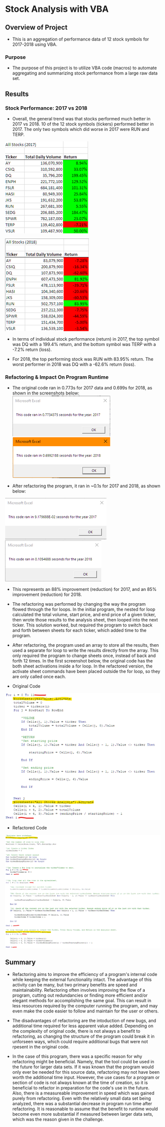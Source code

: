 # Stock Analysis with VBA

## Overview of Project
* This is an aggregation of performance data of 12 stock symbols for 2017-2018 using VBA.

### Purpose
* The purpose of this project is to utilize VBA code (macros) to automate aggregating and summarizing stock performance from a large raw data set.

## Results

### Stock Performance: 2017 vs 2018
* Overall, the general trend was that stocks performed much better in 2017 vs 2018. 10 of the 12 stock symbols (tickers) performed better in 2017. The only two symbols which did worse in 2017 were RUN and TERP. 

![alt text](https://github.com/XZandermarsh/stock-analysis/blob/master/Resources/VBA_Challenge_2017_Original_Results.png "2017 Results")

![alt text](https://github.com/XZandermarsh/stock-analysis/blob/master/Resources/VBA_Challenge_2018_Original_Results.png "2018 Results")

* In terms of individual stock performance (return) in 2017, the top symbol was DQ with a 199.4% return, and the bottom symbol was TERP with a -7.2% return (loss). 

* For 2018, the top performing stock was RUN with 83.95% return. The worst performer in 2018 was DQ with a -62.6% return (loss).

### Refactoring & Impact On Program Runtime
* The original code ran in 0.773s for 2017 data and 0.699s for 2018, as shown in the screenshots below:
![alt text](https://github.com/XZandermarsh/stock-analysis/blob/master/Resources/VBA_Challenge_2017_Original_Time.png "2017 Original Runtime")
![alt text](https://github.com/XZandermarsh/stock-analysis/blob/master/Resources/VBA_Challenge_2018_Original_Time.png "2018 Original Runtime")

* After refactoring the program, it ran in ~0.1s for 2017 and 2018, as shown below:

![alt text](https://github.com/XZandermarsh/stock-analysis/blob/master/Resources/VBA_Challenge_2017_Refactored_Time.png "2017 Refactored Runtime")
![alt text](https://github.com/XZandermarsh/stock-analysis/blob/master/Resources/VBA_Challenge_2018_Refactored_Time.png "2018 Refactored Runtime")

* This represents an 88% improvement (reduction) for 2017, and an 85% improvement (reduction) for 2018. 

* The refactoring was performed by changing the way the program flowed through the for loops. In the initial program, the nested for loop calculated the total volume, start price, and end price of a given ticker, then wrote those results to the analysis sheet, then looped into the next ticker. This solution worked, but required the program to switch back and forth between sheets for each ticker, which added time to the program. 


* After refactoring, the program used an array to store all the results, then used a separate for loop to write the results directly from the array. This only required the program to change sheets once, instead of back and forth 12 times. In the first screenshot below, the original code has the both sheet activations inside a for loop. In the refactored version, the activate sheet commands have been placed outside the for loop, so they are only called once each.

* Original Code

![alt text](https://github.com/XZandermarsh/stock-analysis/blob/master/Resources/VBA_Challenge_Original_Code.png "Original Code")

* Refactored Code

![alt text](https://github.com/XZandermarsh/stock-analysis/blob/master/Resources/VBA_Challenge_Refactored_Code.png "Refactored Code")


## Summary
* Refactoring aims to improve the efficiency of a program's internal code while keeping the external functionality intact. The advantage of this activity can be many, but two primary benefits are speed and maintainability. Refactoring often involves improving the flow of a program, cutting out redundancies or finding more efficient and/or elegant methods for accomplishing the same goal. This can result in less resources required by the computer running the program, and may even make the code easier to follow and maintain for the user or others.

* The disadvantages of refactoring are the intoduction of new bugs, and additional time required for less apparent value added. Depending on the complexity of original code, there is not always a benefit to refactoring, as changing the structure of the program could break it in unforseen ways, which could require additional bugs that were not rpesent in the original code. 

* In the case of this program, there was a specific reason for why refactoring might be beneficial. Namely, that the tool could be used in the future for larger data sets. If it was known that the program would only ever be needed for this source data, refactoring may not have been worth the additional time input. However, the use cases for a program or section of code is not always known at the time of creation, so it is beneficial to refactor in preparation for the code's use in the future. Also, there is a measureable improvement in speed which was gained purely from refactoring. Even with the relatively small data set being analyzed, there was a substantial decrease in program run time after refactoring. It is reasonable to assume that the benefit to runtime would become even more substantial if measured between larger data sets, which was the reason given in the challenge.



